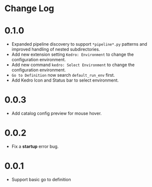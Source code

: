 # Change Log

# 0.1.0
- Expanded pipeline discovery to support `*pipeline*.py` patterns and improved handling of nested subdirectories.
- Add new extension setting `Kedro: Environment` to change the configuration environment.
- Add new command `kedro: Select Environment` to change the configuration environment.
- `Go to Definition` now search `default_run_env` first.
- Add Kedro Icon and Status bar to select environment.


# 0.0.3
- Add catalog config preview for mouse hover.

# 0.0.2
- Fix a **startup** error bug.

# 0.0.1
- Support basic go to definition